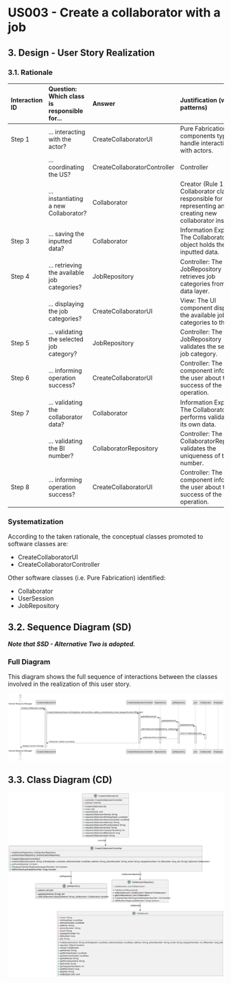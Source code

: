 # US003 - Create a collaborator with a job

## 3. Design - User Story Realization 

### 3.1. Rationale



| Interaction ID | Question: Which class is responsible for... | Answer          | Justification (with patterns)                                                                                      |
|:-------------- |:---------------------------------------------|:----------------|:-------------------------------------------------------------------------------------------------------------------|
| Step 1         | ... interacting with the actor?              | CreateCollaboratorUI | Pure Fabrication: UI components typically handle interactions with actors.                                            |
|                | ... coordinating the US?                    | CreateCollaboratorController | Controller                                                                                                      |
|                | ... instantiating a new Collaborator?       | Collaborator    | Creator (Rule 1): The Collaborator class is responsible for representing and creating new collaborator instances. |
| Step 3         | ... saving the inputted data?               | Collaborator    | Information Expert: The Collaborator object holds the inputted data.                                                |
| Step 4         | ... retrieving the available job categories? | JobRepository | Controller: The JobRepository retrieves job categories from the data layer.                                         |
|                | ... displaying the job categories?          | CreateCollaboratorUI | View: The UI component displays the available job categories to the user.                                           |
| Step 5         | ... validating the selected job category?  | JobRepository   | Controller: The JobRepository validates the selected job category.                                                 |
| Step 6         | ... informing operation success?            | CreateCollaboratorUI | Controller: The UI component informs the user about the success of the operation.                                    |
| Step 7         | ... validating the collaborator data?       | Collaborator    | Information Expert: The Collaborator class performs validation on its own data.                                      |
|                | ... validating the BI number?               | CollaboratorRepository | Controller: The CollaboratorRepository validates the uniqueness of the BI number.                                    |
| Step 8         | ... informing operation success?            | CreateCollaboratorUI | Controller: The UI component informs the user about the success of the operation.                                    |


### Systematization ##

According to the taken rationale, the conceptual classes promoted to software classes are: 

* CreateCollaboratorUI
* CreateCollaboratorController

Other software classes (i.e. Pure Fabrication) identified: 

* Collaborator
* UserSession
* JobRepository


## 3.2. Sequence Diagram (SD)

_**Note that SSD - Alternative Two is adopted.**_

### Full Diagram

This diagram shows the full sequence of interactions between the classes involved in the realization of this user story.

![Sequence Diagram - Full](svg/us003-sequence-diagram-full.svg)



## 3.3. Class Diagram (CD)

![Class Diagram](svg/us003-class-diagram.svg)